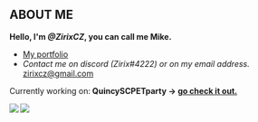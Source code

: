 ## **ABOUT ME**
**Hello, I'm <i>@ZirixCZ</i>, you can call me Mike.**
- <a href="https://www.zirix.ga/">My portfolio</a>
- *Contact me on discord <i>(Zirix#4222)</i> or on my email address.*
zirixcz@gmail.com

<p>Currently working on:<span><b> QuincySCPETparty -> <a href="https://github.com/ZirixCZ/QuincySCPETparty">go check it out.</a></b></span></p>

<a href="https://github.com/anuraghazra/convoychat">
	<img align="left" src="https://github-readme-stats.vercel.app/api/top-langs/?username=ZirixCZ&hide_title=true&theme=material-palenight" />
</a>
<a href="https://github.com/anuraghazra/github-readme-stats">
	<img align="left" src="https://github-readme-stats.vercel.app/api?username=ZirixCZ&hide_title=true&hide_rank=true&show_icons=true&include_all_commits=true&count_private=true&hide=contribs&theme=material-palenight" />
</a>




